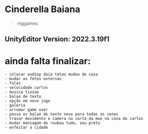 # Cinderella Baiana
> niggames
## UnityEditor Version: 2022.3.19f1


<h1> ainda falta finalizar: </h1>

    - colocar audiop daia tetao mudou de casa
    - mudar as fotos externas
    - falas
    - velocidade carlos
    - musica tiozao
    - balao de texto
    - opção em novo jogo
    - galeria
    - arrumar game over
    - passa os balao de texto novo para todas as cenas
    - travar movimento e camera na carta da mae na casa do carlos
    - mudar mensagem do roubou tudo, seu preto   
    - enfeitar a cidade
